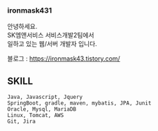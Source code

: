 ### ironmask431

안녕하세요.   
SK엠앤서비스 서비스개발2팀에서    
일하고 있는 웹/서버 개발자 입니다.


블로그 : https://ironmask43.tistory.com/

## SKILL
    Java, Javascript, Jquery   
    SpringBoot, gradle, maven, mybatis, JPA, Junit   
    Oracle, Mysql, MariaDB 
    Linux, Tomcat, AWS     
    Git, Jira      
